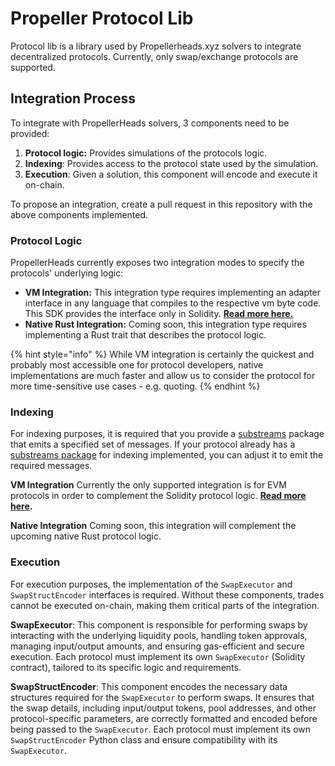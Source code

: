 # Propeller Protocol Lib

Protocol lib is a library used by Propellerheads.xyz solvers to integrate decentralized protocols. Currently, only swap/exchange protocols are supported.

## Integration Process

To integrate with PropellerHeads solvers, 3 components need to be provided:

1. **Protocol logic:** Provides simulations of the protocols logic.
2. **Indexing**: Provides access to the protocol state used by the simulation.
3. **Execution**: Given a solution, this component will encode and execute it on-chain.

To propose an integration, create a pull request in this repository with the above components implemented.

### Protocol Logic

PropellerHeads currently exposes two integration modes to specify the protocols' underlying logic:

* **VM Integration:** This integration type requires implementing an adapter interface in any language that compiles to the respective vm byte code. This SDK provides the interface only in Solidity. [**Read more here.**](logic/vm-integration/)
* **Native Rust Integration:** Coming soon, this integration type requires implementing a Rust trait that describes the protocol logic.

{% hint style="info" %}
While VM integration is certainly the quickest and probably most accessible one for protocol developers, native implementations are much faster and allow us to consider the protocol for more time-sensitive use cases - e.g. quoting.
{% endhint %}

### Indexing

For indexing purposes, it is required that you provide a [substreams](https://substreams.streamingfast.io/) package that emits a specified set of messages. If your protocol already has a [substreams package](https://github.com/messari/substreams) for indexing implemented, you can adjust it to emit the required messages.

**VM Integration** Currently the only supported integration is for EVM protocols in order to complement the Solidity protocol logic. [**Read more here**](indexing/general-integration-steps/3.-substream-package-structure.md)**.**&#x20;

**Native Integration** Coming soon, this integration will complement the upcoming native Rust protocol logic.

### Execution

For execution purposes, the implementation of the `SwapExecutor` and `SwapStructEncoder` interfaces is required. Without these components, trades cannot be executed on-chain, making them critical parts of the integration.

**SwapExecutor**: This component is responsible for performing swaps by interacting with the underlying liquidity pools, handling token approvals, managing input/output amounts, and ensuring gas-efficient and secure execution. Each protocol must implement its own `SwapExecutor` (Solidity contract), tailored to its specific logic and requirements.

**SwapStructEncoder**: This component encodes the necessary data structures required for the `SwapExecutor` to perform swaps. It ensures that the swap details, including input/output tokens, pool addresses, and other protocol-specific parameters, are correctly formatted and encoded before being passed to the `SwapExecutor`. Each protocol must implement its own `SwapStructEncoder` Python class and ensure compatibility with its `SwapExecutor`.
